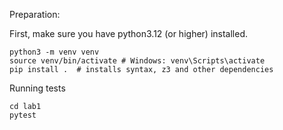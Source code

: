 Preparation:

First, make sure you have python3.12 (or higher) installed.

```
python3 -m venv venv
source venv/bin/activate # Windows: venv\Scripts\activate
pip install .  # installs syntax, z3 and other dependencies
```

Running tests
```
cd lab1
pytest
```
